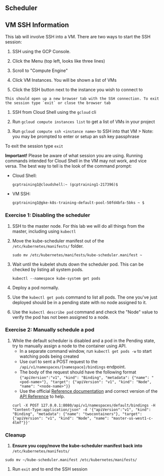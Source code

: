 ## Scheduler

## VM SSH Information

This lab will involve SSH into a VM. There are two ways to start the SSH session:

1. SSH using the GCP Console.

  1. Click the Menu (top left, looks like three lines)
  1. Scroll to "Compute Engine"
  1. Click VM Instances. You will be shown a list of VMs
  1. Click the SSH button next to the instance you wish to connect to

    This should open up a new browser tab with the SSH connection. To exit the session type `exit` or close the browser tab

1. SSH from Cloud Shell using the `gcloud` cli

  1. Run `gcloud compute instances list` to get a list of VMs in your project
  1. Run `gcloud compute ssh <instance name>` to SSH into that VM
    > Note: you may be prompted to enter or setup an ssh key passphrase

  To exit the session type `exit`

**Important!** Please be aware of what session you are using. Running commands intended for Cloud Shell in the VM may not work, and vice versa. The best way to tell is the look of the command prompt:
- Cloud Shell:

  `gcptraining1@cloudshell:~ (gcptraining1-217396)$`

- VM SSH:

  `gcptraining1@gke-k8s-training-default-pool-50fd4bfa-5bks ~ $`

### Exercise 1:  Disabling the scheduler

1. SSH to the master node. For this lab we will do all things from the master, including using `kubectl`

1. Move the kube-scheduler manifest out of the `/etc/kubernetes/manifests/` folder.
    ```
    sudo mv /etc/kubernetes/manifests/kube-scheduler.manifest ~
    ```
1. Wait until the kubelet shuts down the scheduler pod. This can be checked by listing all system pods.
    ```
    kubectl --namespace kube-system get pods
    ```

1. Deploy a pod normally.

1. Use the `kubectl get pods` command to list all pods. The one you've just deployed should be in a pending state with no node assigned to it.

1. Use the `kubectl describe pod` command and check the "Node" value to verify the pod has not been assigned to a node.

### Exercise 2: Manually schedule a pod

1. While the default scheduler is disabled and a pod in the Pending state, try to manually assign a node to the container using API.
    * In a separate command window, run `kubectl get pods -w` to start watching pods being created
    * Use curl to sent a POST request to the `/api/v1/namespaces/{namespace}/bindings` endpoint.
    * The body of the request should have the following format `{"apiVersion":"v1", "kind": "Binding", "metadata": {"name": "<pod-name>"}, "target": {"apiVersion": "v1", "kind": "Node", "name": "<node-name>"}}`
    * Use the official [Reference documentation](https://kubernetes.io/docs/reference/) and correct version of the [API Reference](https://v1-9.docs.kubernetes.io/docs/reference/generated/kubernetes-api/v1.9/#binding-v1-core) to help.  
    ```
    curl -X POST 127.0.0.1:8080/api/v1/namespaces/default/bindings -H "Content-Type:application/json" -d '{"apiVersion":"v1", "kind": "Binding", "metadata": {"name": "twocontainers"}, "target": {"apiVersion": "v1", "kind": "Node", "name": "master-us-west1-c-4lmf"}}'
    ```

### Cleanup

1. **Ensure you copy/move the kube-scheduler manifest back into** `/etc/kubernetes/manifests/`

  ```
  sudo mv ~/kube-scheduler.manifest /etc/kubernetes/manifests/
  ```

1. Run `exit` and to end the SSH session
